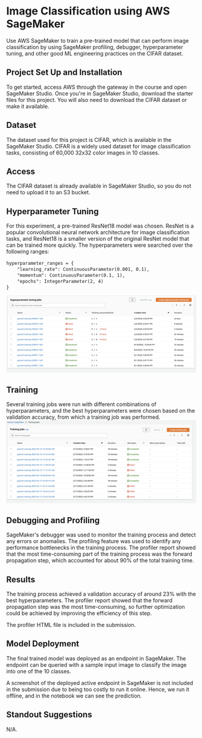 # Image Classification using AWS SageMaker
Use AWS SageMaker to train a pre-trained model that can perform image classification by using SageMaker profiling, debugger, hyperparameter tuning, and other good ML engineering practices on the CIFAR dataset.

## Project Set Up and Installation
To get started, access AWS through the gateway in the course and open SageMaker Studio. Once you're in SageMaker Studio, download the starter files for this project. You will also need to download the CIFAR dataset or make it available.

## Dataset
The dataset used for this project is CIFAR, which is available in the SageMaker Studio. CIFAR is a widely used dataset for image classification tasks, consisting of 60,000 32x32 color images in 10 classes.

## Access
The CIFAR dataset is already available in SageMaker Studio, so you do not need to upload it to an S3 bucket.

## Hyperparameter Tuning
For this experiment, a pre-trained ResNet18 model was chosen. ResNet is a popular convolutional neural network architecture for image classification tasks, and ResNet18 is a smaller version of the original ResNet model that can be trained more quickly.
The hyperparameters were searched over the following ranges:

```
hyperparameter_ranges = {
    "learning_rate": ContinuousParameter(0.001, 0.1),
    "momentum": ContinuousParameter(0.1, 1),
    "epochs": IntegerParameter(2, 4)
}
```

![Hyperperam jobs](screenshots/hyperparam_jobs.png)

## Training
Several training jobs were run with different combinations of hyperparameters, and the best hyperparameters were chosen based on the validation accuracy, from which a training job was performed.
![Training jobs](screenshots/training_jobs.png)

## Debugging and Profiling
SageMaker's debugger was used to monitor the training process and detect any errors or anomalies. The profiling feature was used to identify any performance bottlenecks in the training process. The profiler report showed that the most time-consuming part of the training process was the forward propagation step, which accounted for about 90% of the total training time.

## Results
The training process achieved a validation accuracy of around 23% with the best hyperparameters. The profiler report showed that the forward propagation step was the most time-consuming, so further optimization could be achieved by improving the efficiency of this step.

The profiler HTML file is included in the submission.

## Model Deployment
The final trained model was deployed as an endpoint in SageMaker. The endpoint can be queried with a sample input image to classify the image into one of the 10 classes.

A screenshot of the deployed active endpoint in SageMaker is not included in the submission due to being too costly to run it online. Hence, we run it offline, and in the notebook we can see the prediction.

## Standout Suggestions
N/A.
